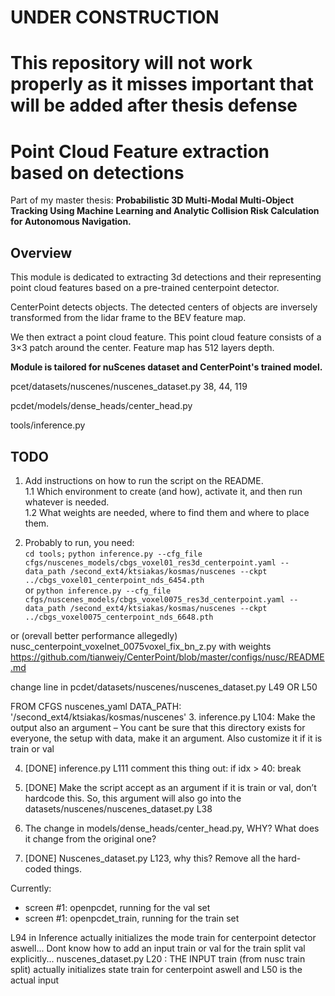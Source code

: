 # UNDER CONSTRUCTION #

# This repository will not work properly as it misses important that will be added after thesis defense ####
# Point Cloud Feature extraction based on detections
Part of my master thesis: 
**Probabilistic 3D Multi-Modal Multi-Object Tracking Using Machine Learning and Analytic Collision Risk Calculation for Autonomous Navigation.**

## Overview
This module is dedicated to extracting 3d detections and their representing point cloud features based on a pre-trained centerpoint detector.

CenterPoint detects objects. The detected centers of objects are inversely transformed from the lidar frame to the BEV feature map. 

We then extract a point cloud feature. This point cloud feature consists of a 3×3 patch around the center. Feature map has 512 layers depth.

**Module is tailored for nuScenes dataset and CenterPoint's trained model.**

pcet/datasets/nuscenes/nuscenes_dataset.py 38, 44, 119

pcdet/models/dense_heads/center_head.py

tools/inference.py


## TODO 
1. Add instructions on how to run the script on the README.  
1.1 Which environment to create (and how), activate it, and then run whatever is needed.  
1.2 What weights are needed, where to find them and where to place them.


2. Probably to run, you need:   
`cd tools;`
`python inference.py --cfg_file cfgs/nuscenes_models/cbgs_voxel01_res3d_centerpoint.yaml --data_path /second_ext4/ktsiakas/kosmas/nuscenes --ckpt ../cbgs_voxel01_centerpoint_nds_6454.pth`  
or
`python inference.py --cfg_file cfgs/nuscenes_models/cbgs_voxel0075_res3d_centerpoint.yaml --data_path /second_ext4/ktsiakas/kosmas/nuscenes --ckpt ../cbgs_voxel0075_centerpoint_nds_6648.pth`  

or (orevall better performance allegedly)
nusc_centerpoint_voxelnet_0075voxel_fix_bn_z.py with weights https://github.com/tianweiy/CenterPoint/blob/master/configs/nusc/README.md



change line in pcdet/datasets/nuscenes/nuscenes_dataset.py L49 OR L50

FROM CFGS nuscenes_yaml DATA_PATH: '/second_ext4/ktsiakas/kosmas/nuscenes'
3. inference.py L104: Make the output also an argument – You cant be sure that this directory exists for everyone, the setup with data, make it an argument. Also customize it if it is train or val

4. [DONE] inference.py L111 comment this thing out: if idx > 40:  break

5. [DONE] Make the script accept as an argument if it is train or val, don’t hardcode this. So, this argument will also go into the datasets/nuscenes/nuscenes_dataset.py L38

6. The change in models/dense_heads/center_head.py, WHY? What does it change from the original one?

7. [DONE] Nuscenes_dataset.py L123, why this? Remove all the hard-coded things.  

Currently:  
- screen #1: openpcdet, running for the val set
- screen #1: openpcdet_train, running for the train set

L94 in Inference actually initializes the mode train for centerpoint detector aswell...
Dont know how to add an input train or val for the train split val explicitly...
nuscenes_dataset.py L20 : THE INPUT train (from nusc train split) actually initializes state train for centerpoint aswell
and L50 is the actual input
